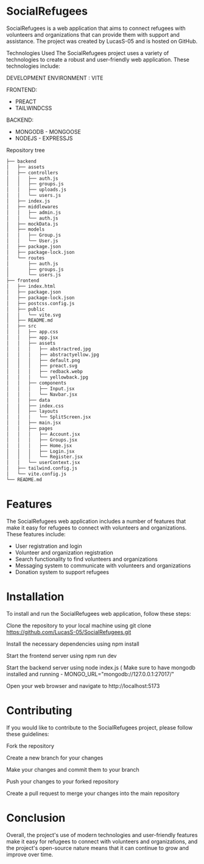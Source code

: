 # SocialRefugees

SocialRefugees is a web application that aims to connect refugees with volunteers and organizations that can provide them with support and assistance. The project was created by LucasS-05 and is hosted on GitHub.

Technologies Used
The SocialRefugees project uses a variety of technologies to create a robust and user-friendly web application. These technologies include:

DEVELOPMENT ENVIRONMENT : VITE

FRONTEND:
- PREACT
- TAILWINDCSS

BACKEND:
- MONGODB - MONGOOSE
- NODEJS - EXPRESSJS

Repository tree

```bash
├── backend
│   ├── assets
│   ├── controllers
│   │   ├── auth.js
│   │   ├── groups.js
│   │   ├── uploads.js
│   │   └── users.js
│   ├── index.js
│   ├── middlewares
│   │   ├── admin.js
│   │   └── auth.js
│   ├── mockData.js
│   ├── models
│   │   ├── Group.js
│   │   └── User.js
│   ├── package.json
│   ├── package-lock.json
│   └── routes
│       ├── auth.js
│       ├── groups.js
│       └── users.js
├── frontend
│   ├── index.html
│   ├── package.json
│   ├── package-lock.json
│   ├── postcss.config.js
│   ├── public
│   │   └── vite.svg
│   ├── README.md
│   ├── src
│   │   ├── app.css
│   │   ├── app.jsx
│   │   ├── assets
│   │   │   ├── abstractred.jpg
│   │   │   ├── abstractyellow.jpg
│   │   │   ├── default.png
│   │   │   ├── preact.svg
│   │   │   ├── redback.webp
│   │   │   └── yellowback.jpg
│   │   ├── components
│   │   │   ├── Input.jsx
│   │   │   └── Navbar.jsx
│   │   ├── data
│   │   ├── index.css
│   │   ├── layouts
│   │   │   └── SplitScreen.jsx
│   │   ├── main.jsx
│   │   ├── pages
│   │   │   ├── Account.jsx
│   │   │   ├── Groups.jsx
│   │   │   ├── Home.jsx
│   │   │   ├── Login.jsx
│   │   │   └── Register.jsx
│   │   └── userContext.jsx
│   ├── tailwind.config.js
│   └── vite.config.js
└── README.md

```

# Features
The SocialRefugees web application includes a number of features that make it easy for refugees to connect with volunteers and organizations. These features include:

- User registration and login
- Volunteer and organization registration
- Search functionality to find volunteers and organizations
- Messaging system to communicate with volunteers and organizations
- Donation system to support refugees

# Installation
To install and run the SocialRefugees web application, follow these steps:

Clone the repository to your local machine using git clone https://github.com/LucasS-05/SocialRefugees.git

Install the necessary dependencies using npm install

Start the frontend server using npm run dev

Start the backend server using node index.js ( Make sure to have mongodb installed and running - MONGO_URL="mongodb://127.0.0.1:27017/"

Open your web browser and navigate to http://localhost:5173


# Contributing
If you would like to contribute to the SocialRefugees project, please follow these guidelines:

Fork the repository

Create a new branch for your changes

Make your changes and commit them to your branch

Push your changes to your forked repository

Create a pull request to merge your changes into the main repository


# Conclusion
Overall, the project's use of modern technologies and user-friendly features make it easy for refugees to connect with volunteers and organizations, and the project's open-source nature means that it can continue to grow and improve over time.
